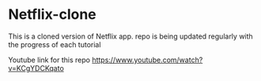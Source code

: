 # Netflix-clone
This is a cloned version of Netflix app. repo is being updated regularly with the progress of each tutorial


Youtube link for this repo
https://www.youtube.com/watch?v=KCgYDCKqato
